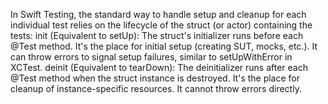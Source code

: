 In Swift Testing, the standard way to handle setup and cleanup for each individual test relies on the lifecycle of the struct (or actor) containing the tests:
init (Equivalent to setUp):
The struct's initializer runs before each @Test method.
It's the place for initial setup (creating SUT, mocks, etc.).
It can throw errors to signal setup failures, similar to setUpWithError in XCTest.
deinit (Equivalent to tearDown):
The deinitializer runs after each @Test method when the struct instance is destroyed.
It's the place for cleanup of instance-specific resources.
It cannot throw errors directly.
